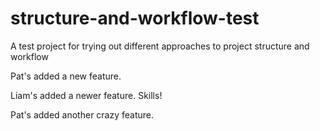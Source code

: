 structure-and-workflow-test
===========================

A test project for trying out different approaches to project structure and workflow

Pat's added a new feature.

Liam's added a newer feature. Skills!

Pat's added another crazy feature.